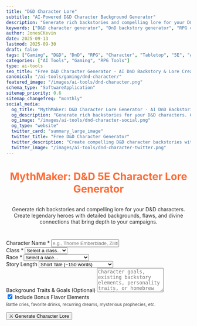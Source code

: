 ```yaml
---
title: "D&D Character Lore"
subtitle: "AI-Powered D&D Character Background Generator"
description: "Generate rich backstories and compelling lore for your D&D characters. Create legendary heroes with detailed backgrounds, flaws, and divine connections for your RPG campaigns."
keywords: ["D&D character generator", "DnD backstory generator", "RPG character creator", "D&D 5E character", "tabletop RPG", "character background", "DnD lore generator", "RPG backstory", "character development"]
author: JonesCKevin
date: 2025-09-13
lastmod: 2025-09-30
draft: false
tags: ["Gaming", "D&D", "DnD", "RPG", "Character", "Tabletop", "5E", "AI", "Tools"]
categories: ["AI Tools", "Gaming", "RPG Tools"]
type: ai-tools
seo_title: "Free D&D Character Generator - AI DnD Backstory & Lore Creator"
canonical: "/ai-tools/gaming/dnd-character/"
featured_image: "/images/ai-tools/dnd-character.png"
schema_type: "SoftwareApplication"
sitemap_priority: 0.6
sitemap_changefreq: "monthly"
social_media:
  og_title: "MythMaker: D&D Character Lore Generator - AI DnD Backstories"
  og_description: "Generate rich backstories for your D&D characters. Create legendary heroes with detailed backgrounds and lore for your campaigns."
  og_image: "/images/ai-tools/dnd-character-social.png"
  og_type: "website"
  twitter_card: "summary_large_image"
  twitter_title: "Free D&D Character Generator"
  twitter_description: "Create compelling D&D character backstories with AI. Generate rich lore and backgrounds for your RPG campaigns."
  twitter_image: "/images/ai-tools/dnd-character-twitter.png"
---
```


<link rel="stylesheet" href="dnd-character.css">


<h1 style="text-align: center; margin-bottom: 30px; color: #ff6b35;">MythMaker: D&D 5E Character Lore Generator</h1>
<p style="text-align: center; margin-bottom: 40px; opacity: 0.9;">
Generate rich backstories and compelling lore for your D&D characters. Create legendary heroes with detailed backgrounds, flaws, and divine connections that bring depth to your campaigns.
</p>

<form id="dndCharacterForm">
<div class="form-group">
<label for="characterName">Character Name *</label>
<input type="text" id="characterName" placeholder="e.g., Thorne Emberblade, Zilith Moonwhisper" required>
</div>

<div class="form-group">
<label for="characterClass">Class *</label>
<select id="characterClass" required>
<option value="">Select a class...</option>
<option value="barbarian">Barbarian</option>
<option value="bard">Bard</option>
<option value="cleric">Cleric</option>
<option value="druid">Druid</option>
<option value="fighter">Fighter</option>
<option value="monk">Monk</option>
<option value="paladin">Paladin</option>
<option value="ranger">Ranger</option>
<option value="rogue">Rogue</option>
<option value="sorcerer">Sorcerer</option>
<option value="warlock">Warlock</option>
<option value="wizard">Wizard</option>
<option value="artificer">Artificer</option>
</select>
</div>

<div class="form-group">
<label for="characterRace">Race *</label>
<select id="characterRace" required>
<option value="">Select a race...</option>
<optgroup label="Common Races">
<option value="human">Human</option>
<option value="elf">Elf (High Elf)</option>
<option value="wood-elf">Elf (Wood Elf)</option>
<option value="drow">Elf (Drow/Dark Elf)</option>
<option value="dwarf">Dwarf (Hill Dwarf)</option>
<option value="mountain-dwarf">Dwarf (Mountain Dwarf)</option>
<option value="halfling">Halfling</option>
</optgroup>
<optgroup label="Exotic Races">
<option value="tiefling">Tiefling</option>
<option value="dragonborn">Dragonborn</option>
<option value="gnome">Gnome</option>
<option value="half-orc">Half-Orc</option>
<option value="half-elf">Half-Elf</option>
<option value="aasimar">Aasimar</option>
</optgroup>
<optgroup label="Elemental">
<option value="genasi-air">Genasi (Air)</option>
<option value="genasi-earth">Genasi (Earth)</option>
<option value="genasi-fire">Genasi (Fire)</option>
<option value="genasi-water">Genasi (Water)</option>
</optgroup>
<optgroup label="Other">
<option value="custom">Custom/Homebrew</option>
</optgroup>
</select>
</div>

<div class="form-group" id="customRaceGroup" style="display: none;">
<label for="customRace">Custom Race Details</label>
<input type="text" id="customRace" placeholder="Describe your custom/homebrew race">
</div>

<div class="form-group">
<label for="storyLength">Story Length</label>
<select id="storyLength">
<option value="short">Short Tale (~150 words)</option>
<option value="heroic">Heroic Chronicle (~500 words)</option>
<option value="epic">Epic Saga (~1000+ words)</option>
</select>
</div>

<div class="form-group">
<label for="backgroundTraits">Background Traits & Goals (Optional)</label>
<textarea id="backgroundTraits" rows="4" placeholder="Character goals, existing backstory elements, personality traits, or homebrew details..."></textarea>
</div>

<div class="form-group">
<div class="checkbox-group">
<label class="checkbox-inline">
<input type="checkbox" id="includeBonus" checked> Include Bonus Flavor Elements
</label>
<small style="display: block; opacity: 0.8; margin-top: 5px;">Battle cries, favorite drinks, recurring dreams, mysterious prophecies, etc.</small>
</div>
</div>

<button type="button" class="btn-primary" onclick="generateDnDCharacter()">⚔️ Generate Character Lore</button>
</form>

<div id="loadingDiv" class="loading" style="display: none;">
Forging your character's legend...
</div>

<div id="errorDiv" style="display: none;"></div>

<div id="resultDiv" style="display: none;">
<h3 style="color: #ff6b35; margin-bottom: 20px;">Character Lore</h3>
<div class="result-content" id="resultContent"></div>

<div style="margin-top: 30px; gap: 15px; display: flex; justify-content: center; flex-wrap: wrap;">
<button class="btn-primary" onclick="copyResult()" style="width: auto; padding: 10px 20px;">📋 Copy to Clipboard</button>
<button class="btn-primary" onclick="downloadResult('markdown')" style="width: auto; padding: 10px 20px; background: linear-gradient(135deg, #28a745, #34ce57);">📄 Download Markdown</button>
<button class="btn-primary" onclick="downloadResult('html')" style="width: auto; padding: 10px 20px; background: linear-gradient(135deg, #17a2b8, #20c997);">🌐 Download HTML</button>
<button class="btn-primary" onclick="generateVariation()" style="width: auto; padding: 10px 20px; background: linear-gradient(135deg, #6f42c1, #8e5bcd);">🎭 Alternative Backstory</button>

</div>
</div>


<script src="dnd-character.js"></script>





